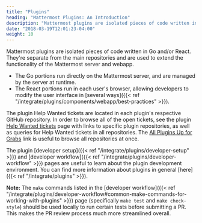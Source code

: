```yaml
---
title: "Plugins"
heading: "Mattermost Plugins: An Introduction"
description: "Mattermost plugins are isolated pieces of code written in Go and/or React. They’re separate from the main repositories."
date: "2018-03-19T12:01:23-04:00"
weight: 10
---
```


Mattermost plugins are isolated pieces of code written in Go and/or React. They're separate from the main repositories and are used to extend the functionality of the Mattermost server and webapp. 

- The Go portions run directly on the Mattermost server, and are managed by the server at runtime. 
- The React portions run in each user's browser, allowing developers to modify the user interface in [several ways]({{< ref "/integrate/plugins/components/webapp/best-practices" >}}).

The plugin Help Wanted tickets are located in each plugin's respective GitHub repository. In order to browse all of the open tickets, see the plugin [Help Wanted tickets](https://mattermost.com/pl/help-wanted-plugins/) page with links to specific plugin repositories, as well as queries for Help Wanted tickets in all repositories. The [All Plugins Up for Grabs](https://github.com/issues?utf8=%E2%9C%93&q=repo%3Amattermost%2Fmattermost-plugin-agenda+repo%3Amattermost%2Fmattermost-plugin-antivirus+repo%3Amattermost%2Fmattermost-plugin-autolink+repo%3Amattermost%2Fmattermost-plugin-aws-SNS+repo%3Amattermost%2Fmattermost-plugin-custom-attributes+repo%3Amattermost%2Fmattermost-oembed-plugin+repo%3Amattermost%2Fmattermost-plugin-giphy+repo%3Amattermost%2Fmattermost-plugin-github+repo%3Amattermost%2Fmattermost-plugin-gitlab+repo%3Amattermost%2Fmattermost-plugin-google-calendar+repo%3Amattermost%2Fmattermost-plugin-jenkins+repo%3Amattermost%2Fmattermost-plugin-jira+repo%3Amattermost%2Fmattermost-plugin-msoffice+repo%3Amattermost%2Fmattermost-plugin-solar-lottery+repo%3Amattermost%2Fmattermost-plugin-suggestions+repo%3Amattermost%2Fmattermost-plugin-todo+repo%3Amattermost%2Fmattermost-plugin-webex+repo%3Amattermost%2Fmattermost-plugin-welcomebot+repo%3Amattermost%2Fmattermost-plugin-zoom+repo%3Amattermost%2Fmattermost-plugin-msteams-meetings+is%3Aopen+is%3Aissue+archived%3Afalse+label%3A%22help%20wanted%22%20label%3A%22up%20for%20grabs%22%20) link is useful to browse all repositories at once.

The plugin [developer setup]({{< ref "/integrate/plugins/developer-setup" >}}) and [developer workflow]({{< ref "/integrate/plugins/developer-workflow" >}}) pages are useful to learn about the plugin development environment. You can find more information about plugins in general [here]({{< ref "/integrate/plugins" >}}).

**Note:** The `make` commands listed in the [developer workflow]({{< ref "/integrate/plugins/developer-workflow#common-make-commands-for-working-with-plugins" >}}) page (specifically `make test` and `make check-style`) should be used locally to run certain tests before submitting a PR. This makes the PR review process much more streamlined overall.
